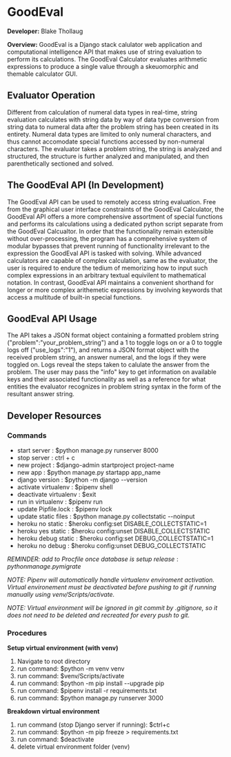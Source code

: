 # GoodEval

**Developer:** Blake Thollaug

**Overview:** GoodEval is a Django stack calulator web application and computational intelligence API that makes use of string evaluation to perform its calculations. The GoodEval Calculator evaluates arithmetic expressions to produce a single value through a skeuomorphic and themable calculator GUI.

## Evaluator Operation
Different from calculation of numeral data types in real-time, string evaluation calculates with string data by way of data type conversion from string data to numeral data after the problem string has been created in its entirety. Numeral data types are limited to only numeral characters, and thus cannot accomodate special functions accessed by non-numeral characters. The evaluator takes a problem string, the string is analyzed and structured, the structure is further analyzed and manipulated, and then parenthetically sectioned and solved.

## The GoodEval API (In Development)
The GoodEval API can be used to remotely access string evaluation. Free from the graphical user interface constraints of the GoodEval Calculator, the GoodEval API offers a more comprehensive assortment of special functions and performs its calculations using a dedicated python script separate from the GoodEval Calcualtor. In order that the functionality remain extensible without over-processing, the program has a comprehensive system of modular bypasses that prevent running of functionality irrelevant to the expression the GoodEval API is tasked with solving. While advanced calculators are capable of complex calculation, same as the evaluator, the user is required to endure the tedium of memorizing how to input such complex expressions in an arbitrary textual equivilent to mathematical notation. In contrast, GoodEval API maintains a convenient shorthand for longer or more complex arithemetic expressions by involving keywords that access a multitude of built-in special functions.

## GoodEval API Usage
The API takes a JSON format object containing a formatted problem string ("problem":"your_problem_string") and a 1 to toggle logs on or a 0 to toggle logs off ("use_logs":"1"), and returns a JSON format object with the received problem string, an answer numeral, and the logs if they were toggled on. Logs reveal the steps taken to calulate the answer from the problem. The user may pass the "info" key to get information on available keys and their associated functionality as well as a reference for what entities the evaluator recognizes in problem string syntax in the form of the resultant answer string.

## Developer Resources

### Commands
 - start server             : $python manage.py runserver 8000
 - stop server              : ctrl + c
 - new project              : $django-admin startproject project-name
 - new app                  : $python manage.py startapp app_name
 - django version           : $python -m django --version
 - activate virtualenv      : $pipenv shell
 - deactivate virtualenv    : $exit
 - run in virtualenv        : $pipenv run
 - update Pipfile.lock      : $pipenv lock
 - update static files      : $python manage.py collectstatic --noinput
 - heroku no static         : $heroku config:set DISABLE_COLLECTSTATIC=1
 - heroku yes static        : $heroku config:unset DISABLE_COLLECTSTATIC
 - heroku debug static      : $heroku config:set DEBUG_COLLECTSTATIC=1
 - heroku no debug          : $heroku config:unset DEBUG_COLLECTSTATIC

*REMINDER: add to Procfile once database is setup*
$release: python manage.py migrate$

*NOTE: Pipenv will automatically handle virtualenv enviroment activation. Virtual environement must be deactivated before pushing to git if running manually using venv/Scripts/activate.*

*NOTE: Virtual environment will be ignored in git commit by .gitignore, so it does not need to be deleted and recreated for every push to git.*

### Procedures

**Setup virtual environment (with venv)**
1) Navigate to root directory
2) run command: $python -m venv venv
3) run command: $venv/Scripts/activate
4) run command: $python -m pip install --upgrade pip
5) run command: $pipenv install -r requirements.txt
6) run command: $python manage.py runserver 3000

**Breakdown virtual environment**
1) run command (stop Django server if running): $ctrl+c
2) run command: $python -m pip freeze > requirements.txt
3) run command: $deactivate
4) delete virtual environment folder (venv)
